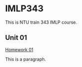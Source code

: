 # IMLP343
This is NTU train 343 IMLP course.

## Unit 01
[Homework 01](http://localhost:8888/notebooks/Downloads/Unit01/Unit01/Unit01_Crash%20Course%20on%20Python.ipynb)

This is a paragraph.
